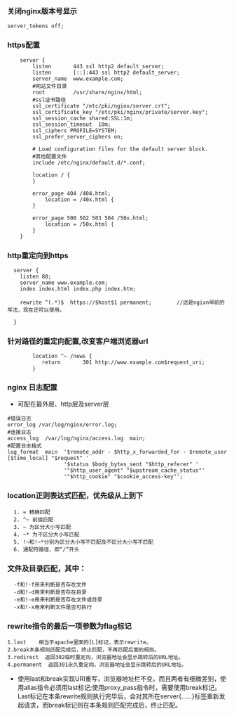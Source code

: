 ### 关闭nginx版本号显示

`server_tokens off;`

### https配置
```
    server {
        listen       443 ssl http2 default_server;
        listen       [::]:443 ssl http2 default_server;
        server_name  www.example.com;
        #网站文件目录
        root         /usr/share/nginx/html;
        #ssl证书路径
        ssl_certificate "/etc/pki/nginx/server.crt";
        ssl_certificate_key "/etc/pki/nginx/private/server.key";
        ssl_session_cache shared:SSL:1m;
        ssl_session_timeout  10m;
        ssl_ciphers PROFILE=SYSTEM;
        ssl_prefer_server_ciphers on;

        # Load configuration files for the default server block.
        #其他配置文件
        include /etc/nginx/default.d/*.conf;
        
        location / {
        }

        error_page 404 /404.html;
            location = /40x.html {
        }

        error_page 500 502 503 504 /50x.html;
            location = /50x.html {
        }
    }
```
 ### http重定向到https
```
  server {
    listen 80;
    server_name www.example.com;
    index index.html index.php index.htm;
     
    rewrite ^(.*)$  https://$host$1 permanent;        //这是ngixn早前的写法，现在还可以使用。
  
  }
```
### 针对路径的重定向配置,改变客户端浏览器url
```
        location ^~ /news {
           return       301 http://www.example.com$request_uri;
        }
```
### nginx 日志配置
* 可配在最外层、http层及server层
```
#错误日志
error_log /var/log/nginx/error.log;
#连接日志
access_log  /var/log/nginx/access.log  main;
#配置日志格式
log_format  main  '$remote_addr - $http_x_forwarded_for - $remote_user [$time_local] "$request" '
                  '$status $body_bytes_sent "$http_referer" '
                  '"$http_user_agent" "$upstream_cache_status"'
                  '"$http_cookie" "$cookie_access-key"';
```
### location正则表达式匹配，优先级从上到下
```
  1. = 精确匹配
  2. ^~ 前缀匹配
  3. ~ 为区分大小写匹配
  4. ~* 为不区分大小写匹配
  5. !~和!~*分别为区分大小写不匹配及不区分大小写不匹配
  6. 通配符路径，即“/”开头

```
### 文件及目录匹配，其中：
```
  -f和!-f用来判断是否存在文件
  -d和!-d用来判断是否存在目录
  -e和!-e用来判断是否存在文件或目录
  -x和!-x用来判断文件是否可执行
```
### rewrite指令的最后一项参数为flag标记
```
1.last    相当于apache里面的[L]标记，表示rewrite。
2.break本条规则匹配完成后，终止匹配，不再匹配后面的规则。
3.redirect  返回302临时重定向，浏览器地址会显示跳转后的URL地址。
4.permanent  返回301永久重定向，浏览器地址会显示跳转后的URL地址。
```
* 使用last和break实现URI重写，浏览器地址栏不变。而且两者有细微差别，使用alias指令必须用last标记;使用proxy_pass指令时，需要使用break标记。Last标记在本条rewrite规则执行完毕后，会对其所在server{......}标签重新发起请求，而break标记则在本条规则匹配完成后，终止匹配。